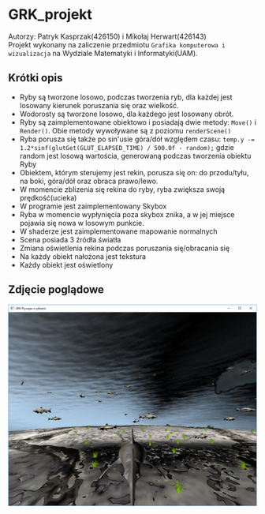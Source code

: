 # GRK_projekt
Autorzy: Patryk Kasprzak(426150) i Mikołaj Herwart(426143)<br>
Projekt wykonany na zaliczenie przedmiotu `Grafika komputerowa i wizualizacja` na Wydziale Matematyki i Informatyki(UAM).
## Krótki opis
* Ryby są tworzone losowo, podczas tworzenia ryb, dla każdej jest losowany kierunek poruszania się oraz wielkość.
* Wodorosty są tworzone losowo, dla każdego jest losowany obrót.
* Ryby są zaimplementowane obiektowo i posiadają dwie metody: `Move()` i `Render()`. Obie metody wywoływane są z poziomu `renderScene()`
* Ryba porusza się także po sin'usie góra/dół względem czasu: `temp.y -= 1.2*sinf(glutGet(GLUT_ELAPSED_TIME) / 500.0f - random);` gdzie random jest losową wartościa, generowaną podczas tworzenia obiektu Ryby
* Obiektem, którym sterujemy jest rekin, porusza się on: do przodu/tyłu, na boki, góra/dół oraz obraca prawo/lewo.
* W momencie zblizenia się rekina do ryby, ryba zwiększa swoją prędkość(ucieka)
* W programie jest zaimplementowany Skybox
* Ryba w momencie wypłynięcia poza skybox znika, a w jej miejsce pojawia się nowa w losowym punkcie.
* W shaderze jest zaimplementowane mapowanie normalnych
* Scena posiada 3 źródła światła
* Zmiana oświetlenia rekina podczas poruszania się/obracania się
* Na każdy obiekt nałożona jest tekstura
* Każdy obiekt jest oświetlony
## Zdjęcie poglądowe
![Rybki](https://github.com/q12e/GRK_projekt/blob/master/Grk-plywajac%20z%20rybkami.png)
